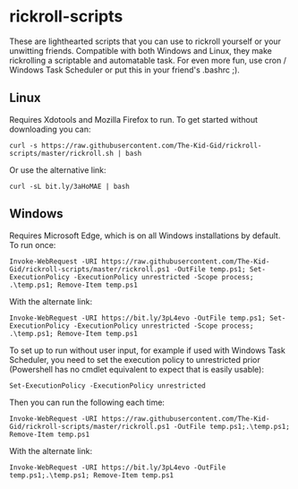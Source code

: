 # rickroll-scripts

These are lighthearted scripts that you can use to rickroll yourself or your unwitting friends. Compatible with both Windows and Linux, they make rickrolling a scriptable and automatable task. For even more fun, use cron / Windows Task Scheduler or put this in your friend's .bashrc ;).

## Linux

Requires Xdotools and Mozilla Firefox to run. To get started without downloading you can:

```shell
curl -s https://raw.githubusercontent.com/The-Kid-Gid/rickroll-scripts/master/rickroll.sh | bash
```

Or use the alternative link:

```shell
curl -sL bit.ly/3aHoMAE | bash
```

## Windows

Requires Microsoft Edge, which is on all Windows installations by default.
To run once:

```posh
Invoke-WebRequest -URI https://raw.githubusercontent.com/The-Kid-Gid/rickroll-scripts/master/rickroll.ps1 -OutFile temp.ps1; Set-ExecutionPolicy -ExecutionPolicy unrestricted -Scope process; .\temp.ps1; Remove-Item temp.ps1
```

With the alternate link:

```posh
Invoke-WebRequest -URI https://bit.ly/3pL4evo -OutFile temp.ps1; Set-ExecutionPolicy -ExecutionPolicy unrestricted -Scope process; .\temp.ps1; Remove-Item temp.ps1
```

To set up to run without user input, for example if used with Windows Task Scheduler, you need to set the execution policy to unrestricted prior (Powershell has no cmdlet equivalent to expect that is easily usable):

```posh
Set-ExecutionPolicy -ExecutionPolicy unrestricted
```

Then you can run the following each time:

```posh
Invoke-WebRequest -URI https://raw.githubusercontent.com/The-Kid-Gid/rickroll-scripts/master/rickroll.ps1 -OutFile temp.ps1;.\temp.ps1; Remove-Item temp.ps1
```

With the alternate link:

```posh
Invoke-WebRequest -URI https://bit.ly/3pL4evo -OutFile temp.ps1;.\temp.ps1; Remove-Item temp.ps1
```
